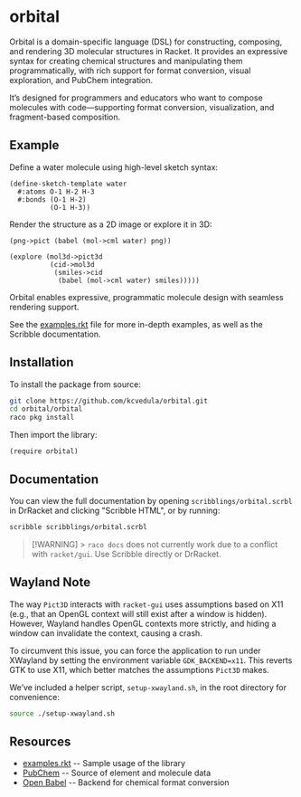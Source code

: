 # orbital

Orbital is a domain-specific language (DSL) for constructing, composing, and
rendering 3D molecular structures in Racket. It provides an expressive syntax
for creating chemical structures and manipulating them programmatically, with
rich support for format conversion, visual exploration, and PubChem integration.

It’s designed for programmers and educators who want to compose molecules with
code—supporting format conversion, visualization, and fragment-based
composition.

## Example

Define a water molecule using high-level sketch syntax:

```racket
(define-sketch-template water
  #:atoms O-1 H-2 H-3
  #:bonds (O-1 H-2)
          (O-1 H-3))
```

Render the structure as a 2D image or explore it in 3D:

```racket
(png->pict (babel (mol->cml water) png))

(explore (mol3d->pict3d
          (cid->mol3d
           (smiles->cid
            (babel (mol->cml water) smiles)))))
```

Orbital enables expressive, programmatic molecule design with seamless rendering
support.

See the [examples.rkt](examples) file for more in-depth examples, as well as
the Scribble documentation.

## Installation

To install the package from source:

```sh
git clone https://github.com/kcvedula/orbital.git
cd orbital/orbital
raco pkg install
```

Then import the library:

```racket
(require orbital)
```

## Documentation

You can view the full documentation by opening `scribblings/orbital.scrbl` in
DrRacket and clicking "Scribble HTML", or by running:

```sh
scribble scribblings/orbital.scrbl
```

> [!WARNING] > `raco docs` does not currently work due to a conflict with `racket/gui`.
> Use Scribble directly or DrRacket.

## Wayland Note

The way `Pict3D` interacts with `racket-gui` uses assumptions based on X11
(e.g., that an OpenGL context will still exist after a window is hidden).
However, Wayland handles OpenGL contexts more strictly, and hiding a window can
invalidate the context, causing a crash.

To circumvent this issue, you can force the application to run under XWayland by
setting the environment variable `GDK_BACKEND=x11`. This reverts GTK to use X11,
which better matches the assumptions `Pict3D` makes.

We’ve included a helper script, `setup-xwayland.sh`, in the root directory for
convenience:

```sh
source ./setup-xwayland.sh
```

## Resources

- [examples.rkt](examples) -- Sample usage of the library
- [PubChem](pubchem) -- Source of element and molecule data
- [Open Babel](openbabel) -- Backend for chemical format conversion

[examples]: ./examples.rkt
[pubchem]: https://pubchem.ncbi.nlm.nih.gov/
[openbabel]: http://openbabel.org/
